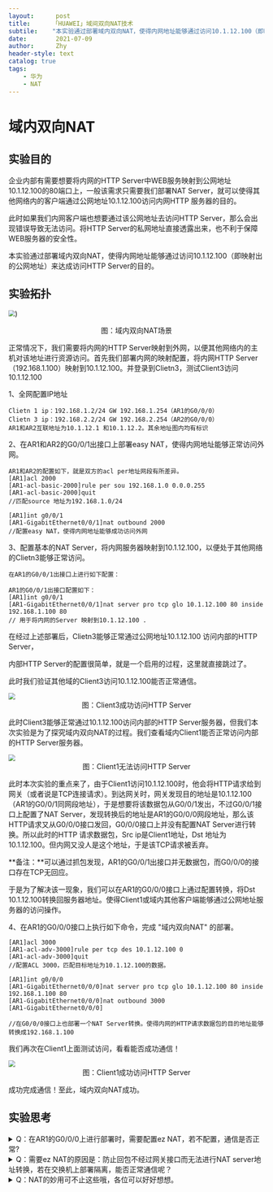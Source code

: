 ```yaml
---
layout:      post
title:      「HUAWEI」域间双向NAT技术
subtile:	"本实验通过部署域内双向NAT，使得内网地址能够通过访问10.1.12.100（即映射出的公网地址）来达成访问HTTP Server的目的。"
date:        2021-07-09
author:      Zhy
header-style: text
catalog: true 
tags:
    - 华为
    - NAT
---
```


# 域内双向NAT

## 实验目的

企业内部有需要想要将内网的HTTP Server中WEB服务映射到公网地址10.1.12.100的80端口上，一般该需求只需要我们部署NAT Server，就可以使得其他网络内的客户端通过公网地址10.1.12.100访问内网HTTP 服务器的目的。

此时如果我们内网客户端也想要通过该公网地址去访问HTTP Server，那么会出现错误导致无法访问。将HTTP Server的私网地址直接透露出来，也不利于保障WEB服务器的安全性。

本实验通过部署域内双向NAT，使得内网地址能够通过访问10.1.12.100（即映射出的公网地址）来达成访问HTTP Server的目的。



## 实验拓扑

<img src="https://z3.ax1x.com/2021/07/09/RxZRhT.md.png" style="zoom:80%;" />)



<center> 图：域内双向NAT场景 </center>



正常情况下，我们需要将内网的HTTP Server映射到外网，以便其他网络内的主机对该地址进行资源访问。首先我们部署内网的映射配置，将内网HTTP Server（192.168.1.100）映射到10.1.12.100。并登录到Clietn3，测试Client3访问10.1.12.100

1、全网配置IP地址

```
Clietn 1 ip：192.168.1.2/24 GW 192.168.1.254（AR1的G0/0/0）
Clietn 3 ip：192.168.2.2/24 GW 192.168.2.254（AR2的G0/0/0）
AR1和AR2互联地址为10.1.12.1 和10.1.12.2。其余地址图内均有标识
```

2、在AR1和AR2的G0/0/1出接口上部署easy NAT，使得内网地址能够正常访问外网。

```
AR1和AR2的配置如下，就是双方的acl per地址网段有所差异。
[AR1]acl 2000
[AR1-acl-basic-2000]rule per sou 192.168.1.0 0.0.0.255
[AR1-acl-basic-2000]quit
//匹配source 地址为192.168.1.0/24

[AR1]int g0/0/1
[AR1-GigabitEthernet0/0/1]nat outbound 2000
//配置easy NAT，使得内网地址能够成功访问外网
```



3、配置基本的NAT Server，将内网服务器映射到10.1.12.100，以便处于其他网络的Clietn3能够正常访问。

```
在AR1的G0/0/1出接口上进行如下配置：

AR1的G0/0/1出接口配置如下：
[AR1]int g0/0/1
[AR1-GigabitEthernet0/0/1]nat server pro tcp glo 10.1.12.100 80 inside 192.168.1.100 80
// 用于将内网的Server 映射到10.1.12.100 .
```



在经过上述部署后，Clietn3能够正常通过公网地址10.1.12.100 访问内部的HTTP Server，

内部HTTP Server的配置很简单，就是一个启用的过程，这里就直接跳过了。

此时我们验证其他域的Client3访问10.1.12.100能否正常通信。

<img src="https://z3.ax1x.com/2021/07/09/RxZ2NV.md.png" style="zoom:80%;" />

<center> 图：Client3成功访问HTTP Server</center>

此时Client3能够正常通过10.1.12.100访问内部的HTTP Server服务器，但我们本次实验是为了探究域内双向NAT的过程。我们查看域内Client1能否正常访问内部的HTTP Server服务器。

<img src="https://z3.ax1x.com/2021/07/09/RxZf9U.md.png" style="zoom:80%;" />

<center> 图：Client1无法访问HTTP Server</center>

此时本次实验的重点来了，由于Client1访问10.1.12.100时，他会将HTTP请求给到网关（或者说是TCP连接请求）。到达网关时，网关发现目的地址是10.1.12.100（AR1的G0/0/1同网段地址），于是想要将该数据包从G0/0/1发出，不过G0/0/1接口上配置了NAT Server，发现转换后的地址是AR1的G0/0/0网段地址，那么该HTTP请求又从G0/0/0接口发回，G0/0/0接口上并没有配置NAT Server进行转换。所以此时的HTTP 请求数据包，Src ip是Client1地址，Dst 地址为10.1.12.100。但内网又没人是这个地址，于是该TCP请求被丢弃。

**备注：**可以通过抓包发现，AR1的G0/0/1出接口并无数据包，而G0/0/0的接口存在TCP无回应。

于是为了解决该一现象，我们可以在AR1的G0/0/0接口上通过配置转换，将Dst 10.1.12.100转换回服务器地址。使得Client1或域内其他客户端能够通过公网地址服务器的访问操作。

4、在AR1的G0/0/0接口上执行如下命令，完成 "域内双向NAT" 的部署。

```域内双向NAT
[AR1]acl 3000
[AR1-acl-adv-3000]rule per tcp des 10.1.12.100 0
[AR1-acl-adv-3000]quit
//配置ACL 3000，匹配目标地址为10.1.12.100的数据。

[AR1]int g0/0/0
[AR1-GigabitEthernet0/0/0]nat server pro tcp glo 10.1.12.100 80 inside 192.168.1.100 80
[AR1-GigabitEthernet0/0/0]nat outbound 3000
[AR1-GigabitEthernet0/0/0]

//在G0/0/0接口上也部署一个NAT Server转换。使得内网的HTTP请求数据包的目的地址能够转换成192.168.1.100
```



我们再次在Client1上面测试访问，看看能否成功通信！

<img src="https://z3.ax1x.com/2021/07/09/RxZgA0.md.png" style="zoom:80%;" />

<center> 图：Client1成功访问HTTP Server</center>

成功完成通信！至此，域内双向NAT成功。





## 实验思考

<details> 
    <summary>Q：在AR1的G0/0/0上进行部署时，需要配置ez NAT，若不配置，通信是否正常?
    </summary>A：会出现问题，若不存在easy NAT，那么经过转换的数据包，源地址无法转换为网关地址，比如Client1发送目的地址为10.1.12.100的HTTP请求，那么若不配置ez nat，源地址还是Client1地址。Server回包时，此时源地址为192.168.1.100，目的地址为192.168.1.2。可以直接在交换机上就进行转发，而无需经过路由器。此时Client1收到该数据包。发现本地并未建立有关192.168.1.100的TCP连接。于是丢弃。所以需要配置ez NAT的作用，是将源地址转换，并且防止回包时不经过网关接口。</details>



<details> <summary>Q：需要ez NAT的原因是：防止回包不经过网关接口而无法进行NAT server地址转换，若在交换机上部署隔离，能否正常通信呢？</summary>A：
    无法通信，因为该问题的主要原因并不在于让数据包“经过网关”，而是为了转换报文的源地址，在G0/0/0接口上若不配置NAT，那么就如上述所说。Client1会收到来自192.168.1.100的TCP 连接。但本地却并未发起关于192.168.1.100的TCP连击，故丢弃。
</details>


<details> <summary>Q：NAT的妙用可不止这些哦，各位可以好好想想。</summary> A：NAT ALG技术，域间双向NAT等。</details>

